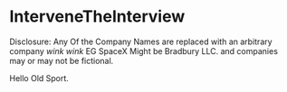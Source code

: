 # InterveneTheInterview
Disclosure: Any Of the Company Names are replaced with an arbitrary company *wink wink* EG SpaceX Might be Bradbury LLC. and companies may or may not be fictional. 


Hello Old Sport. 

